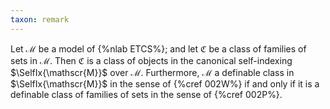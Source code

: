 ```yaml
---
taxon: remark
---
```


Let $\mathscr{M}$ be a model of {%nlab ETCS%}; and let $\mathfrak{C}$ be a
class of families of sets in $\mathscr{M}$. Then $\mathfrak{C}$ is a class of
objects in the canonical self-indexing $\SelfIx{\mathscr{M}}$ over
$\mathscr{M}$.  Furthermore, $\mathscr{M}$ a definable class in
$\SelfIx{\mathscr{M}}$ in the sense of {%cref 002W%} if and only if it is a
definable class of families of sets in the sense of {%cref 002P%}.
